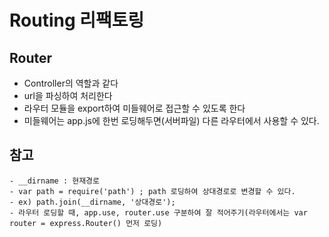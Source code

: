 # Routing 리팩토링

## Router
- Controller의 역할과 같다
- url을 파싱하여 처리한다
- 라우터 모듈을 export하여 미들웨어로 접근할 수 있도록 한다
- 미들웨어는 app.js에 한번 로딩해두면(서버파일) 다른 라우터에서 사용할 수 있다.


## 참고
```
- __dirname : 현재경로
- var path = require('path') ; path 로딩하여 상대경로로 변경할 수 있다.
- ex) path.join(__dirname, '상대경로');
- 라우터 로딩할 때, app.use, router.use 구분하여 잘 적어주기(라우터에서는 var router = express.Router() 먼저 로딩)
```